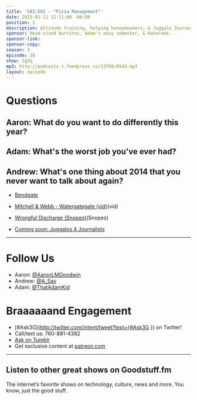 ```yaml
---
title: 'S03:E01 - "Pizza Management"'
date: 2015-01-12 12:11:00 -06:00
position: 1
description: Altitude training, helping honeymooners, & Juggalo Journos.
sponsor: Head-sized burritos, Adam's easy semester, & Haterade.
sponsor-link:
sponsor-copy:
season: 3
episode: 26
show: 3g3q
mp3: http://podcasts-1.feedpress.co/13789/6543.mp3
layout: episode
---
```


# Questions

## Aaron: What do you want to do differently this year?

## Adam: What's the worst job you've ever had?

## Andrew: What's one thing about 2014 that you never want to talk about again?

- [Bendgate](http://mashable.com/category/bendgate/)

- [Mitchell & Webb - Watergategate (vid)](http://youtu.be/vB9JgxhXW5w)(vid)

- [Wrongful Discharge (Snopes)](http://www.snopes.com/photos/humor/cheerleader.asp)(Snopes)

- [Coming soon: Juggalos 4 Journalists](http://www.j4j.today)

***

# Follow Us

* Aaron: [@AaronLMGoodwin](http://twitter.com/aaronlmgoodwin)
* Andrew: [@A_Sav](http://twitter.com/a_sav)
* Adam: [@ThatAdamKid](http://twitter.com/thatadamkid)

# Braaaaaand Engagement

* [#Ask3G](http://twitter.com/intent/tweet?text={#Ask3G }) on Twitter!
* Call/text us: 760-881-4382
* [Ask on Tumblr](http://3g3q.co/ask)
* Get exclusive content at [patreon.com](http://www.patreon.com/3g3q)

---

## Listen to other great shows on Goodstuff.fm

The internet’s favorite shows on technology, culture, news and more. You know, just the good stuff.
